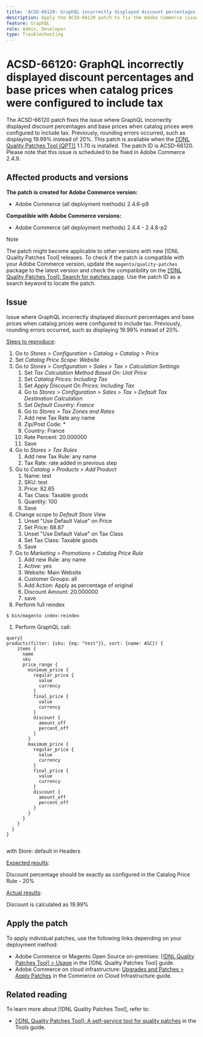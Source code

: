 ```yaml
---
title: 'ACSD-66120: GraphQL incorrectly displayed discount percentages and base prices when catalog prices were configured to include tax'
description: Apply the ACSD-66120 patch to fix the Adobe Commerce issue where GraphQL incorrectly displayed discount percentages and base prices when catalog prices were configured to include tax. Previously, rounding errors occurred, such as displaying 19.99% instead of 20%.
feature: GraphQL
role: Admin, Developer
type: Troubleshooting
---
```


# ACSD-66120: GraphQL incorrectly displayed discount percentages and base prices when catalog prices were configured to include tax

The ACSD-66120 patch fixes the issue where GraphQL incorrectly displayed discount percentages and base prices when catalog prices were configured to include tax. Previously, rounding errors occurred, such as displaying 19.99% instead of 20%. This patch is available when the [[!DNL Quality Patches Tool (QPT)]](/help/tools/quality-patches-tool/quality-patches-tool-to-self-serve-quality-patches.md) 1.1.70 is installed. The patch ID is ACSD-66120. Please note that this issue is scheduled to be fixed in Adobe Commerce 2.4.9.

## Affected products and versions

**The patch is created for Adobe Commerce version:**

* Adobe Commerce (all deployment methods) 2.4.6-p9

**Compatible with Adobe Commerce versions:**

* Adobe Commerce (all deployment methods) 2.4.4 - 2.4.8-p2

>[!NOTE]
>
>The patch might become applicable to other versions with new [!DNL Quality Patches Tool] releases. To check if the patch is compatible with your Adobe Commerce version, update the `magento/quality-patches` package to the latest version and check the compatibility on the [[!DNL Quality Patches Tool]: Search for patches page](https://experienceleague.adobe.com/tools/commerce-quality-patches/index.html). Use the patch ID as a search keyword to locate the patch.

## Issue

Issue where GraphQL incorrectly displayed discount percentages and base prices when catalog prices were configured to include tax. Previously, rounding errors occurred, such as displaying 19.99% instead of 20%.

<u>Steps to reproduce</u>:

1. Go to *Stores > Configuration > Catalog > Catalog > Price* 
1. Set *Catalog Price Scope: Website*
1. Go to *Stores > Configuration > Sales > Tax > Calculation Settings*
    1. Set *Tax Calculation Method Based On: Unit Price*
    1. Set *Catalog Prices: Including Tax*
    1. Set *Apply Discount On Prices: Including Tax*
    1. Go to *Stores > Configuration > Sales > Tax > Default Tax Destination Calculation*
    1. Set *Default Country: France*
    1. Go to *Stores > Tax Zones and Rates*
    1. Add new Tax Rate any name
    1. Zip/Post Code: *
    1. Country: France
    1. Rate Percent: 20.000000
    1. Save
1. Go to *Stores > Tax Rules*
    1. Add new Tax Rule: any name
    1. Tax Rate: rate added in previous step
1. Go to *Catalog > Products > Add Product*
    1. Name: test
    1. SKU: test
    1. Price: 82.65
    1. Tax Class: Taxable goods
    1. Quantity: 100
    1. Save
1. Change scope to *Default Store View*
    1. Unset "Use Default Value" on Price
    1. Set Price: 68.87
    1. Unset "Use Default Value" on Tax Class
    1. Set Tax Class: Taxable goods 
    1. Save
1. Go to *Marketing > Promotions > Catalog Price Rule*
    1. Add new Rule: any name
    1. Active: yes
    1. Website: Main Website
    1. Customer Groups: all
    1. Add Action: Apply as percentage of original
    1. Discount Amount: 20.000000
    1. save
1. Perform full reindex

```
$ bin/magento index:reindex
```

1. Perform GraphQL call:

```
query{
products(filter: {sku: {eq: "test"}}, sort: {name: ASC}) {
    items {
      name
      sku
      price_range {
        minimum_price {
          regular_price {
            value
            currency
          }
          final_price {
            value
            currency
          }
          discount {
            amount_off
            percent_off
          }
        }
        maximum_price {
          regular_price {
            value
            currency
          }
          final_price {
            value
            currency
          }
          discount {
            amount_off
            percent_off
          }
        }
      }
    }
  }
}
  
```

with Store: default in Headers

<u>Expected results</u>:

Discount percentage should be exactly as configured in the Catalog Price Rule - 20%

<u>Actual results</u>:

Discount is calculated as 19.99%

## Apply the patch

To apply individual patches, use the following links depending on your deployment method:

* Adobe Commerce or Magento Open Source on-premises: [[!DNL Quality Patches Tool] > Usage](/help/tools/quality-patches-tool/usage.md) in the [!DNL Quality Patches Tool] guide.
* Adobe Commerce on cloud infrastructure: [Upgrades and Patches > Apply Patches](https://experienceleague.adobe.com/docs/commerce-cloud-service/user-guide/develop/upgrade/apply-patches.html) in the Commerce on Cloud Infrastructure guide.

## Related reading

To learn more about [!DNL Quality Patches Tool], refer to:

* [[!DNL Quality Patches Tool]: A self-service tool for quality patches](/help/tools/quality-patches-tool/quality-patches-tool-to-self-serve-quality-patches.md) in the Tools guide.